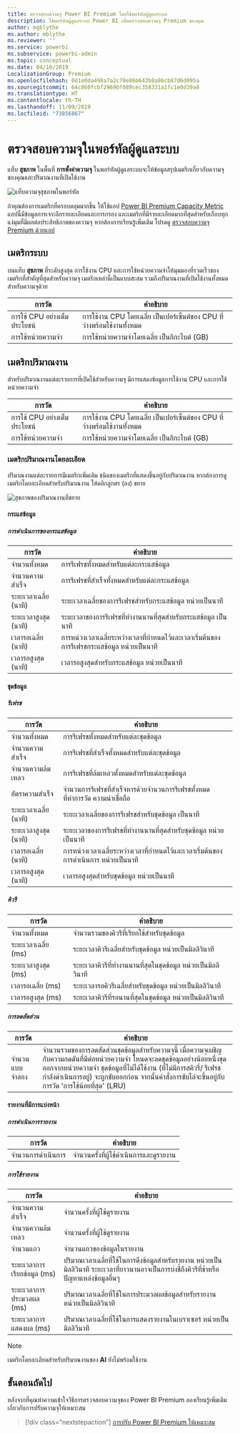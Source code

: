 ```yaml
---
title: ตรวจสอบความจุ Power BI Premium โดยใช้พอร์ทัลผู้ดูแลระบบ
description: ใช้พอร์ทัลผู้ดูแลระบบ Power BI เพื่อตรวจสอบความจุ Premium ของคุณ
author: mgblythe
ms.author: mblythe
ms.reviewer: ''
ms.service: powerbi
ms.subservice: powerbi-admin
ms.topic: conceptual
ms.date: 04/10/2019
LocalizationGroup: Premium
ms.openlocfilehash: 0d1e0da498a7a2c78e86b643b8a86cb87d6d095a
ms.sourcegitcommit: 64c860fcbf2969bf089cec358331a1fc1e0d39a8
ms.translationtype: HT
ms.contentlocale: th-TH
ms.lasthandoff: 11/09/2019
ms.locfileid: "73856867"
---
```

# <a name="monitor-capacities-in-the-admin-portal"></a>ตรวจสอบความจุในพอร์ทัลผู้ดูแลระบบ

แท็บ **สุขภาพ** ในพื้นที่ **การตั้งค่าความจุ** ในพอร์ทัลผู้ดูแลระบบจะให้ข้อมูลสรุปเมตริกเกี่ยวกับความจุของคุณและปริมาณงานที่เปิดใช้งาน  

![แท็บความจุสุขภาพในพอร์ทัล](media/service-admin-premium-monitor-portal/admin-portal-health.png)

ถ้าคุณต้องการเมตริกที่ครอบคลุมมากขึ้น ให้ใช้แอป [Power BI Premium Capacity Metric](service-admin-premium-monitor-capacity.md) แอปนี้มีข้อมูลการเจาะลึกรายละเอียดและการกรอง และเมตริกที่มีรายละเอียดมากที่สุดสำหรับเกือบทุกแง่มุมที่มีผลต่อประสิทธิภาพของความจุ หากต้องการเรียนรู้เพิ่มเติม โปรดดู [ตรวจสอบความจุ Premium ด้วยแอป](service-admin-premium-monitor-capacity.md)

## <a name="system-metrics"></a>เมตริกระบบ

บนแท็บ **สุขภาพ** ที่ระดับสูงสุด การใช้งาน CPU และการใช้หน่วยความจำให้มุมมองที่รวดเร็วของเมตริกที่สำคัญที่สุดสำหรับความจุ เมตริกเหล่านี้เป็นแบบสะสม รวมถึงปริมาณงานที่เปิดใช้งานทั้งหมดสำหรับความจุด้วย

| **การวัด** | **คำอธิบาย** |
| --- | --- |
| การใช้ CPU อย่างเต็มประโยชน์ | การใช้งาน CPU โดยเฉลี่ย เป็นเปอร์เซ็นต์ของ CPU ที่ว่างพร้อมใช้งานทั้งหมด |
| การใช้หน่วยความจำ | การใช้หน่วยความจำโดยเฉลี่ย เป็นกิกะไบต์ (GB)|

## <a name="workload-metrics"></a>เมตริกปริมาณงาน

สำหรับปริมาณงานแต่ละรายการที่เปิดใช้สำหรับความจุ มีการแสดงข้อมูลการใช้งาน CPU และการใช้หน่วยความจำ

| **การวัด** | **คำอธิบาย** |
| --- | --- |
| การใช้ CPU อย่างเต็มประโยชน์ | การใช้งาน CPU โดยเฉลี่ย เป็นเปอร์เซ็นต์ของ CPU ที่ว่างพร้อมใช้งานทั้งหมด |
| การใช้หน่วยความจำ | การใช้หน่วยความจำโดยเฉลี่ย เป็นกิกะไบต์ (GB)|

### <a name="detailed-workload-metrics"></a>เมตริกปริมาณงานโดยละเอียด

ปริมาณงานแต่ละรายการมีเมตริกเพิ่มเติม ชนิดของเมตริกที่แสดงขึ้นอยู่กับปริมาณงาน หากต้องการดูเมตริกโดยละเอียดสำหรับปริมาณงาน ให้คลิกลูกศร (ลง) ขยาย

![สุขภาพของปริมาณงานที่ขยาย](media/service-admin-premium-monitor-portal/admin-portal-health-expand.png)

#### <a name="dataflows"></a>กระแสข้อมูล

##### <a name="dataflow-operations"></a>การดำเนินการของกระแสข้อมูล

| **การวัด** | **คำอธิบาย** |
| --- | --- |
| จำนวนทั้งหมด | การรีเฟรชทั้งหมดสำหรับแต่ละกระแสข้อมูล |
| จำนวนความสำเร็จ | การรีเฟรชที่สำเร็จทั้งหมดสำหรับแต่ละกระแสข้อมูล|
| ระยะเวลาเฉลี่ย (นาที) | ระยะเวลาเฉลี่ยของการรีเฟรชสำหรับกระแสข้อมูล หน่วยเป็นนาที |
| ระยะเวลาสูงสุด (นาที) | ระยะเวลาของการรีเฟรชที่ทำงานนานที่สุดสำหรับกระแสข้อมูล เป็นนาที |
| เวลารอเฉลี่ย (นาที) | การหน่วงเวลาเฉลี่ยระหว่างเวลาที่กำหนดไว้และเวลาเริ่มต้นของการรีเฟรชกระแสข้อมูล หน่วยเป็นนาที |
| เวลารอสูงสุด (นาที) | เวลารอสูงสุดสำหรับกระแสข้อมูล หน่วยเป็นนาที  |

#### <a name="datasets"></a>ชุดข้อมูล

##### <a name="refresh"></a>รีเฟรช

| **การวัด** | **คำอธิบาย** |
| --- | --- |
| จำนวนทั้งหมด | การรีเฟรชทั้งหมดสำหรับแต่ละชุดข้อมูล |
| จำนวนความสำเร็จ | การรีเฟรชที่สำเร็จทั้งหมดสำหรับแต่ละชุดข้อมูล |
| จำนวนความล้มเหลว | การรีเฟรชที่ล้มเหลวทั้งหมดสำหรับแต่ละชุดข้อมูล |
| อัตราความสำเร็จ  | จำนวนการรีเฟรชที่สำเร็จหารด้วยจำนวนการรีเฟรชทั้งหมดที่ทำการวัด ความน่าเชื่อถือ |
| ระยะเวลาเฉลี่ย (นาที) | ระยะเวลาเฉลี่ยของการรีเฟรชสำหรับชุดข้อมูล เป็นนาที  |
| ระยะเวลาสูงสุด (นาที) | ระยะเวลาของการรีเฟรชที่ทำงานนานที่สุดสำหรับชุดข้อมูล หน่วยเป็นนาที |
| เวลารอเฉลี่ย (นาที) | การหน่วงเวลาเฉลี่ยระหว่างเวลาที่กำหนดไว้และเวลาเริ่มต้นของการดำเนินการ หน่วยเป็นนาที |
| เวลารอสูงสุด (นาที) | เวลารอสูงสุดสำหรับชุดข้อมูล หน่วยเป็นนาที |

##### <a name="query"></a>คิวรี

| **การวัด** | **คำอธิบาย** |
| --- | --- |
| จำนวนทั้งหมด | จำนวนรวมของคิวรีที่เรียกใช้สำหรับชุดข้อมูล |
| ระยะเวลาเฉลี่ย (ms) |ระยะเวลาคิวรีเฉลี่ยสำหรับชุดข้อมูล หน่วยเป็นมิลลิวินาที|
| ระยะเวลาสูงสุด (ms) |ระยะเวลาคิวรีที่ทำงานนานที่สุดในชุดข้อมูล หน่วยเป็นมิลลิวินาที |
| เวลารอเฉลี่ย (ms) |ระยะเวลารอคิวรีเฉลี่ยสำหรับชุดข้อมูล หน่วยเป็นมิลลิวินาที |
| เวลารอสูงสุด (ms) |ระยะเวลาคิวรีที่รอนานที่สุดในชุดข้อมูล หน่วยเป็นมิลลิวินาที |

##### <a name="eviction"></a>การลดสัดส่วน

| **การวัด** | **คำอธิบาย** |
| --- | --- |
| จำนวนแบบจำลอง | จำนวนรวมของการลดสัดส่วนชุดข้อมูลสำหรับความจุนี้ เมื่อความจุเผชิญกับความกดดันที่มีต่อหน่วยความจำ โหนดจะลดชุดข้อมูลอย่างน้อยหนึ่งชุดออกจากหน่วยความจำ ชุดข้อมูลที่ไม่ได้ใช้งาน (ที่ไม่มีการสคิวรี่/ รีเฟรชกำลังดำเนินการอยู่) จะถูกขับออกก่อน จากนั้นคำสั่งการขับไล่จะขึ้นอยู่กับการวัด 'การใช้น้อยที่สุด' (LRU) |

#### <a name="paginated-reports"></a>รายงานที่มีการแบ่งหน้า

##### <a name="report-execution"></a>การดำเนินการรายงาน

| **การวัด** | **คำอธิบาย** |
| --- | --- |
| จำนวนการดำเนินการ  | จำนวนครั้งที่ผู้ใช้ดำเนินการและดูรายงาน|

##### <a name="report-usage"></a>การใช้รายงาน

| **การวัด** | **คำอธิบาย** |
| --- | --- |
| จำนวนความสำเร็จ | จำนวนครั้งที่ผู้ใช้ดูรายงาน |
| จำนวนความล้มเหลว |จำนวนครั้งที่ผู้ใช้ดูรายงาน|
| จำนวนแถว |จำนวนแถวของข้อมูลในรายงาน |
| ระยะเวลาการเรียกข้อมูล (ms) |ปริมาณเวลาเฉลี่ยที่ใช้ในการดึงข้อมูลสำหรับรายงาน หน่วยเป็นมิลลิวินาที ระยะเวลาที่ยาวนานอาจเป็นการบ่งชี้ถึงคิวรีที่ช้าหรือปัญหาแหล่งข้อมูลอื่นๆ  |
| ระยะเวลาการประมวลผล (ms) |ปริมาณเวลาเฉลี่ยที่ใช้ในการประมวลผลข้อมูลสำหรับรายงาน หน่วยเป็นมิลลิวินาที |
| ระยะเวลาการแสดงผล (ms) |ปริมาณเวลาเฉลี่ยที่ใช้ในการแสดงรายงานในเบราเซอร์ หน่วยเป็นมิลลิวินาที |

> [!NOTE]
> เมตริกโดยละเอียดสำหรับปริมาณงานของ **AI** ยังไม่พร้อมใช้งาน

## <a name="next-steps"></a>ขั้นตอนถัดไป

หลังจากที่คุณทำความเข้าใจวิธีการตรวจสอบความจุของ Power BI Premium ลองเรียนรู้เพิ่มเติมเกี่ยวกับการปรับความจุให้เหมาะสม

> [!div class="nextstepaction"]
> [การปรับ Power BI Premium ให้เหมาะสม](service-premium-capacity-optimize.md)
